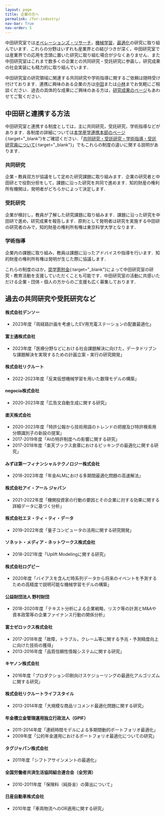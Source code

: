 ```yaml
---
layout: page
title: 企業の方へ
permalink: /for-industry/
nav-bar: True
nav-order: 5
---
```


中田研究室では[オペレーションズ・リサーチ](../research#オペレーションズリサーチ)，[機械学習](../research#機械学習)，[最適化](../research#最適化)の研究に取り組んでいます．これらの分野はいずれも産業界との結びつきが深く，中田研究室では産業界での応用を念頭に置いた研究に取り組む場合が少なくありません．また中田研究室はこれまで数多くの企業との共同研究・受託研究に参画し，研究成果の社会実装にも精力的に取り組んでいます．

中田研究室の研究領域に関連する共同研究や学術指導に関するご依頼は随時受け付けております．連携に興味のある企業の方は[中田](../members/faculty#中田和秀教授)または[小林](../members/faculty#小林健准教授)までお気軽にご相談ください．過去の具体的な成果にご興味のある方は，[研究成果のページ](../works)もあわせてご覧ください．

## 中田研と連携する方法

中田研究室と連携する制度としては，主に共同研究，受託研究，学術指導などがあります．各制度の詳細については[本学産学連携本部のページ](https://www.ori.titech.ac.jp/sangaku/){:target="_blank"}をご確認ください．「[共同研究・受託研究・学術指導・受託研究員について](https://www.ori.titech.ac.jp/asset/img/sangaku/research-contract/pamphlet_2021_p4.pdf){:target="_blank"}」でもこれらの制度の違いに関する説明があります．

### 共同研究

企業・教員双方が協議をして定めた研究課題に取り組みます．企業の研究者と中田研とで役割分担をして，課題に沿った研究を共同で進めます．知的財産の権利所有機関は，発明者がどちらかによって決定します．

### 受託研究

企業が検討し，教員が了解した研究課題に取り組みます．課題に沿った研究を中田研で進め，研究成果を報告します．原則として発明者は研究を実施する中田研の研究者のみで，知的財産の権利所有権は東京科学大学となります．

### 学術指導

企業内の課題に取り組み，教員は課題に沿ったアドバイスや指導を行います．知的財産の権利所有権は発明が生じた際に協議します．

これらの制度のほか，[奨学寄附金](https://www.ori.titech.ac.jp/sangaku/donation/){:target="_blank"}によって中田研究室の研究・教育活動を支援していただくことも可能です．中田研究室の活動に共感いただける企業・団体・個人の方からのご支援も広く募集しております．

## 過去の共同研究や受託研究など

#### 株式会社デンソー

- 2023年度「両経路計画を考慮したEV用充電ステーションの配置最適化」

#### 富士通株式会社

- 2023年度「医療分野などにおける社会課題解決に向けた，データドリブンな課題解決を実現するための計画立案・実行の研究開発」

#### 株式会社リクルート

- 2022-2023年度「反実仮想機械学習を用いた数理モデルの構築」

#### negocia株式会社

- 2020-2023年度「広告文自動生成に関する研究」

#### 楽天株式会社

- 2020-2023年度「特許公報から技術用語のトレンドの把握及び特許検索用分類識別子の新設の提案」
- 2017-2019年度「AIの特許制度への影響に関する研究」
- 2017-2018年度「楽天ブックス倉庫におけるピッキングの最適化に関する研究」

#### みずほ第一フィナンシャルテクノロジー株式会社

- 2018-2023年度「年金ALMにおける多期間最適化問題の高速解法」

#### 株式会社アイ・アール ジャパン

- 2021-2022年度「機関投資家の行動の要因とその企業に対する効果に関する詳細データに基づく分析」

#### 株式会社エヌ・ティ・ティ・データ

- 2019-2022年度「量子コンピュータの活用に関する研究開発」

#### ソネット・メディア・ネットワークス株式会社

- 2018-2021年度「Uplift Modelingに関する研究」

#### 株式会社ログビー

- 2020年度「バイアスを含んだ時系列データから将来のイベントを予測するための高精度で説明可能な機械学習モデルの構築」

#### 公益財団法人 野村財団

- 2018-2020年度「テキスト分析による企業戦略，リスク等の計測とM&Aや資本政策等の企業ファイナンス行動の関係分析」

#### 富士ゼロックス株式会社

- 2017-2018年度「故障，トラブル，クレーム等に関する予兆・予測精度向上に向けた技術の獲得」
- 2013-2016年度「品質信頼性情報システムに関する研究」

#### キヤノン株式会社

- 2016年度「プロダクション印刷向けスケジューリングの最適化アルゴリズムに関する研究」

#### 株式会社リクルートライフスタイル

- 2013-2014年度「大規模な商品リコメンド最適化問題に関する研究」

#### 年金積立金管理運用独立行政法人（GPIF）

- 2011-2014年度「連続時間モデルによる多期間動的ポートフォリオ最適化」
- 2009年度「公的年金運用におけるポートフォリオ最適化についての研究」

#### タグジャパン株式会社

- 2011年度「シフトアサインメントの最適化」

#### 全国労働者共済生活協同組合連合会（全労済）

- 2010-2011年度「保険料（純掛金）の算出について」

#### 日産自動車株式会社

- 2010年度「車両物流へのOR適用に関する研究」
